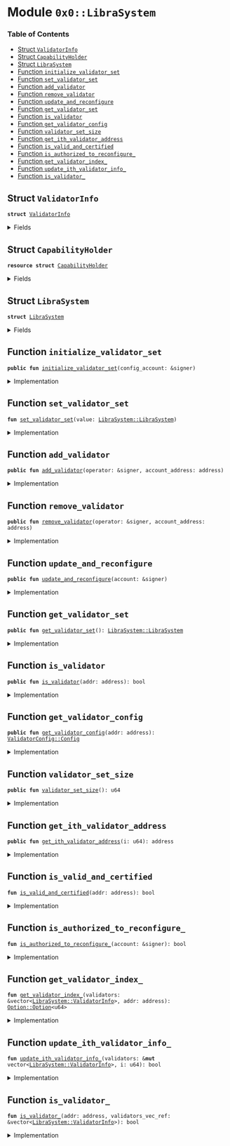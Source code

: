 
<a name="0x0_LibraSystem"></a>

# Module `0x0::LibraSystem`

### Table of Contents

-  [Struct `ValidatorInfo`](#0x0_LibraSystem_ValidatorInfo)
-  [Struct `CapabilityHolder`](#0x0_LibraSystem_CapabilityHolder)
-  [Struct `LibraSystem`](#0x0_LibraSystem_LibraSystem)
-  [Function `initialize_validator_set`](#0x0_LibraSystem_initialize_validator_set)
-  [Function `set_validator_set`](#0x0_LibraSystem_set_validator_set)
-  [Function `add_validator`](#0x0_LibraSystem_add_validator)
-  [Function `remove_validator`](#0x0_LibraSystem_remove_validator)
-  [Function `update_and_reconfigure`](#0x0_LibraSystem_update_and_reconfigure)
-  [Function `get_validator_set`](#0x0_LibraSystem_get_validator_set)
-  [Function `is_validator`](#0x0_LibraSystem_is_validator)
-  [Function `get_validator_config`](#0x0_LibraSystem_get_validator_config)
-  [Function `validator_set_size`](#0x0_LibraSystem_validator_set_size)
-  [Function `get_ith_validator_address`](#0x0_LibraSystem_get_ith_validator_address)
-  [Function `is_valid_and_certified`](#0x0_LibraSystem_is_valid_and_certified)
-  [Function `is_authorized_to_reconfigure_`](#0x0_LibraSystem_is_authorized_to_reconfigure_)
-  [Function `get_validator_index_`](#0x0_LibraSystem_get_validator_index_)
-  [Function `update_ith_validator_info_`](#0x0_LibraSystem_update_ith_validator_info_)
-  [Function `is_validator_`](#0x0_LibraSystem_is_validator_)



<a name="0x0_LibraSystem_ValidatorInfo"></a>

## Struct `ValidatorInfo`



<pre><code><b>struct</b> <a href="#0x0_LibraSystem_ValidatorInfo">ValidatorInfo</a>
</code></pre>



<details>
<summary>Fields</summary>


<dl>
<dt>

<code>addr: address</code>
</dt>
<dd>

</dd>
<dt>

<code>consensus_voting_power: u64</code>
</dt>
<dd>

</dd>
<dt>

<code>config: <a href="ValidatorConfig.md#0x0_ValidatorConfig_Config">ValidatorConfig::Config</a></code>
</dt>
<dd>

</dd>
</dl>


</details>

<a name="0x0_LibraSystem_CapabilityHolder"></a>

## Struct `CapabilityHolder`



<pre><code><b>resource</b> <b>struct</b> <a href="#0x0_LibraSystem_CapabilityHolder">CapabilityHolder</a>
</code></pre>



<details>
<summary>Fields</summary>


<dl>
<dt>

<code>cap: <a href="LibraConfig.md#0x0_LibraConfig_ModifyConfigCapability">LibraConfig::ModifyConfigCapability</a>&lt;<a href="#0x0_LibraSystem_LibraSystem">LibraSystem::LibraSystem</a>&gt;</code>
</dt>
<dd>

</dd>
</dl>


</details>

<a name="0x0_LibraSystem_LibraSystem"></a>

## Struct `LibraSystem`



<pre><code><b>struct</b> <a href="#0x0_LibraSystem">LibraSystem</a>
</code></pre>



<details>
<summary>Fields</summary>


<dl>
<dt>

<code>scheme: u8</code>
</dt>
<dd>

</dd>
<dt>

<code>validators: vector&lt;<a href="#0x0_LibraSystem_ValidatorInfo">LibraSystem::ValidatorInfo</a>&gt;</code>
</dt>
<dd>

</dd>
</dl>


</details>

<a name="0x0_LibraSystem_initialize_validator_set"></a>

## Function `initialize_validator_set`



<pre><code><b>public</b> <b>fun</b> <a href="#0x0_LibraSystem_initialize_validator_set">initialize_validator_set</a>(config_account: &signer)
</code></pre>



<details>
<summary>Implementation</summary>


<pre><code><b>public</b> <b>fun</b> <a href="#0x0_LibraSystem_initialize_validator_set">initialize_validator_set</a>(config_account: &signer) {
    Transaction::assert(
        <a href="Signer.md#0x0_Signer_address_of">Signer::address_of</a>(config_account) == <a href="LibraConfig.md#0x0_LibraConfig_default_config_address">LibraConfig::default_config_address</a>(),
        1
    );

    <b>let</b> cap = <a href="LibraConfig.md#0x0_LibraConfig_publish_new_config_with_capability">LibraConfig::publish_new_config_with_capability</a>&lt;<a href="#0x0_LibraSystem">LibraSystem</a>&gt;(
        config_account,
        <a href="#0x0_LibraSystem">LibraSystem</a> {
            scheme: 0,
            validators: <a href="Vector.md#0x0_Vector_empty">Vector::empty</a>(),
        },
    );
    move_to(config_account, <a href="#0x0_LibraSystem_CapabilityHolder">CapabilityHolder</a> { cap })
}
</code></pre>



</details>

<a name="0x0_LibraSystem_set_validator_set"></a>

## Function `set_validator_set`



<pre><code><b>fun</b> <a href="#0x0_LibraSystem_set_validator_set">set_validator_set</a>(value: <a href="#0x0_LibraSystem_LibraSystem">LibraSystem::LibraSystem</a>)
</code></pre>



<details>
<summary>Implementation</summary>


<pre><code><b>fun</b> <a href="#0x0_LibraSystem_set_validator_set">set_validator_set</a>(value: <a href="#0x0_LibraSystem">LibraSystem</a>) <b>acquires</b> <a href="#0x0_LibraSystem_CapabilityHolder">CapabilityHolder</a> {
    <a href="LibraConfig.md#0x0_LibraConfig_set_with_capability">LibraConfig::set_with_capability</a>&lt;<a href="#0x0_LibraSystem">LibraSystem</a>&gt;(&borrow_global&lt;<a href="#0x0_LibraSystem_CapabilityHolder">CapabilityHolder</a>&gt;(<a href="LibraConfig.md#0x0_LibraConfig_default_config_address">LibraConfig::default_config_address</a>()).cap, value)
}
</code></pre>



</details>

<a name="0x0_LibraSystem_add_validator"></a>

## Function `add_validator`



<pre><code><b>public</b> <b>fun</b> <a href="#0x0_LibraSystem_add_validator">add_validator</a>(operator: &signer, account_address: address)
</code></pre>



<details>
<summary>Implementation</summary>


<pre><code><b>public</b> <b>fun</b> <a href="#0x0_LibraSystem_add_validator">add_validator</a>(
    operator: &signer,
    account_address: address
) <b>acquires</b> <a href="#0x0_LibraSystem_CapabilityHolder">CapabilityHolder</a> {
    // Validator's operator can add its certified validator <b>to</b> the validator set
    Transaction::assert(
        <a href="Signer.md#0x0_Signer_address_of">Signer::address_of</a>(operator) == <a href="ValidatorConfig.md#0x0_ValidatorConfig_get_operator">ValidatorConfig::get_operator</a>(account_address),
        22
    );

    // A prospective validator must have a validator config <b>resource</b>
    Transaction::assert(<a href="#0x0_LibraSystem_is_valid_and_certified">is_valid_and_certified</a>(account_address), 33);

    <b>let</b> validator_set = <a href="#0x0_LibraSystem_get_validator_set">get_validator_set</a>();
    // Ensure that this address is not already a validator
    Transaction::assert(!<a href="#0x0_LibraSystem_is_validator_">is_validator_</a>(account_address, &validator_set.validators), 18);
    // Since <a href="ValidatorConfig.md#0x0_ValidatorConfig_is_valid">ValidatorConfig::is_valid</a>(account_address) == <b>true</b>,
    // it is guaranteed that the config is non-empty
    <b>let</b> config = <a href="ValidatorConfig.md#0x0_ValidatorConfig_get_config">ValidatorConfig::get_config</a>(account_address);
    <a href="Vector.md#0x0_Vector_push_back">Vector::push_back</a>(&<b>mut</b> validator_set.validators, <a href="#0x0_LibraSystem_ValidatorInfo">ValidatorInfo</a> {
        addr: account_address,
        config, // <b>copy</b> the config over <b>to</b> ValidatorSet
        consensus_voting_power: 1,
    });

    <a href="#0x0_LibraSystem_set_validator_set">set_validator_set</a>(validator_set);
}
</code></pre>



</details>

<a name="0x0_LibraSystem_remove_validator"></a>

## Function `remove_validator`



<pre><code><b>public</b> <b>fun</b> <a href="#0x0_LibraSystem_remove_validator">remove_validator</a>(operator: &signer, account_address: address)
</code></pre>



<details>
<summary>Implementation</summary>


<pre><code><b>public</b> <b>fun</b> <a href="#0x0_LibraSystem_remove_validator">remove_validator</a>(
    operator: &signer,
    account_address: address
) <b>acquires</b> <a href="#0x0_LibraSystem_CapabilityHolder">CapabilityHolder</a> {
    // Validator's operator can remove its certified validator from the validator set
    Transaction::assert(<a href="Signer.md#0x0_Signer_address_of">Signer::address_of</a>(operator) ==
                        <a href="ValidatorConfig.md#0x0_ValidatorConfig_get_operator">ValidatorConfig::get_operator</a>(account_address), 22);

    <b>let</b> validator_set = <a href="#0x0_LibraSystem_get_validator_set">get_validator_set</a>();
    // Ensure that this address is an active validator
    <b>let</b> to_remove_index_vec = <a href="#0x0_LibraSystem_get_validator_index_">get_validator_index_</a>(&validator_set.validators, account_address);
    Transaction::assert(<a href="Option.md#0x0_Option_is_some">Option::is_some</a>(&to_remove_index_vec), 21);
    <b>let</b> to_remove_index = *<a href="Option.md#0x0_Option_borrow">Option::borrow</a>(&to_remove_index_vec);
    // Remove corresponding <a href="#0x0_LibraSystem_ValidatorInfo">ValidatorInfo</a> from the validator set
    _  = <a href="Vector.md#0x0_Vector_swap_remove">Vector::swap_remove</a>(&<b>mut</b> validator_set.validators, to_remove_index);

    <a href="#0x0_LibraSystem_set_validator_set">set_validator_set</a>(validator_set);
}
</code></pre>



</details>

<a name="0x0_LibraSystem_update_and_reconfigure"></a>

## Function `update_and_reconfigure`



<pre><code><b>public</b> <b>fun</b> <a href="#0x0_LibraSystem_update_and_reconfigure">update_and_reconfigure</a>(account: &signer)
</code></pre>



<details>
<summary>Implementation</summary>


<pre><code><b>public</b> <b>fun</b> <a href="#0x0_LibraSystem_update_and_reconfigure">update_and_reconfigure</a>(account: &signer) <b>acquires</b> <a href="#0x0_LibraSystem_CapabilityHolder">CapabilityHolder</a> {
    Transaction::assert(<a href="#0x0_LibraSystem_is_authorized_to_reconfigure_">is_authorized_to_reconfigure_</a>(account), 22);

    <b>let</b> validator_set = <a href="#0x0_LibraSystem_get_validator_set">get_validator_set</a>();
    <b>let</b> validators = &<b>mut</b> validator_set.validators;

    <b>let</b> size = <a href="Vector.md#0x0_Vector_length">Vector::length</a>(validators);
    <b>if</b> (size == 0) {
        <b>return</b>
    };

    <b>let</b> i = size;
    <b>let</b> configs_changed = <b>false</b>;
    <b>while</b> (i &gt; 0) {
        i = i - 1;
        // <b>if</b> the validator is invalid, remove it from the set
        <b>let</b> validator_address = <a href="Vector.md#0x0_Vector_borrow">Vector::borrow</a>(validators, i).addr;
        <b>if</b> (<a href="#0x0_LibraSystem_is_valid_and_certified">is_valid_and_certified</a>(validator_address)) {
            <b>let</b> validator_info_update = <a href="#0x0_LibraSystem_update_ith_validator_info_">update_ith_validator_info_</a>(validators, i);
            configs_changed = configs_changed || validator_info_update;
        } <b>else</b> {
            _  = <a href="Vector.md#0x0_Vector_swap_remove">Vector::swap_remove</a>(validators, i);
            configs_changed = <b>true</b>;
        }
    };
    <b>if</b> (configs_changed) {
        <a href="#0x0_LibraSystem_set_validator_set">set_validator_set</a>(validator_set);
    };
}
</code></pre>



</details>

<a name="0x0_LibraSystem_get_validator_set"></a>

## Function `get_validator_set`



<pre><code><b>public</b> <b>fun</b> <a href="#0x0_LibraSystem_get_validator_set">get_validator_set</a>(): <a href="#0x0_LibraSystem_LibraSystem">LibraSystem::LibraSystem</a>
</code></pre>



<details>
<summary>Implementation</summary>


<pre><code><b>public</b> <b>fun</b> <a href="#0x0_LibraSystem_get_validator_set">get_validator_set</a>(): <a href="#0x0_LibraSystem">LibraSystem</a> {
    <a href="LibraConfig.md#0x0_LibraConfig_get">LibraConfig::get</a>&lt;<a href="#0x0_LibraSystem">LibraSystem</a>&gt;()
}
</code></pre>



</details>

<a name="0x0_LibraSystem_is_validator"></a>

## Function `is_validator`



<pre><code><b>public</b> <b>fun</b> <a href="#0x0_LibraSystem_is_validator">is_validator</a>(addr: address): bool
</code></pre>



<details>
<summary>Implementation</summary>


<pre><code><b>public</b> <b>fun</b> <a href="#0x0_LibraSystem_is_validator">is_validator</a>(addr: address): bool {
    <a href="#0x0_LibraSystem_is_validator_">is_validator_</a>(addr, &<a href="#0x0_LibraSystem_get_validator_set">get_validator_set</a>().validators)
}
</code></pre>



</details>

<a name="0x0_LibraSystem_get_validator_config"></a>

## Function `get_validator_config`



<pre><code><b>public</b> <b>fun</b> <a href="#0x0_LibraSystem_get_validator_config">get_validator_config</a>(addr: address): <a href="ValidatorConfig.md#0x0_ValidatorConfig_Config">ValidatorConfig::Config</a>
</code></pre>



<details>
<summary>Implementation</summary>


<pre><code><b>public</b> <b>fun</b> <a href="#0x0_LibraSystem_get_validator_config">get_validator_config</a>(addr: address): <a href="ValidatorConfig.md#0x0_ValidatorConfig_Config">ValidatorConfig::Config</a> {
    <b>let</b> validator_set = <a href="#0x0_LibraSystem_get_validator_set">get_validator_set</a>();
    <b>let</b> validator_index_vec = <a href="#0x0_LibraSystem_get_validator_index_">get_validator_index_</a>(&validator_set.validators, addr);
    Transaction::assert(<a href="Option.md#0x0_Option_is_some">Option::is_some</a>(&validator_index_vec), 33);
    *&(<a href="Vector.md#0x0_Vector_borrow">Vector::borrow</a>(&validator_set.validators, *<a href="Option.md#0x0_Option_borrow">Option::borrow</a>(&validator_index_vec))).config
}
</code></pre>



</details>

<a name="0x0_LibraSystem_validator_set_size"></a>

## Function `validator_set_size`



<pre><code><b>public</b> <b>fun</b> <a href="#0x0_LibraSystem_validator_set_size">validator_set_size</a>(): u64
</code></pre>



<details>
<summary>Implementation</summary>


<pre><code><b>public</b> <b>fun</b> <a href="#0x0_LibraSystem_validator_set_size">validator_set_size</a>(): u64 {
    <a href="Vector.md#0x0_Vector_length">Vector::length</a>(&<a href="#0x0_LibraSystem_get_validator_set">get_validator_set</a>().validators)
}
</code></pre>



</details>

<a name="0x0_LibraSystem_get_ith_validator_address"></a>

## Function `get_ith_validator_address`



<pre><code><b>public</b> <b>fun</b> <a href="#0x0_LibraSystem_get_ith_validator_address">get_ith_validator_address</a>(i: u64): address
</code></pre>



<details>
<summary>Implementation</summary>


<pre><code><b>public</b> <b>fun</b> <a href="#0x0_LibraSystem_get_ith_validator_address">get_ith_validator_address</a>(i: u64): address {
    <a href="Vector.md#0x0_Vector_borrow">Vector::borrow</a>(&<a href="#0x0_LibraSystem_get_validator_set">get_validator_set</a>().validators, i).addr
}
</code></pre>



</details>

<a name="0x0_LibraSystem_is_valid_and_certified"></a>

## Function `is_valid_and_certified`



<pre><code><b>fun</b> <a href="#0x0_LibraSystem_is_valid_and_certified">is_valid_and_certified</a>(addr: address): bool
</code></pre>



<details>
<summary>Implementation</summary>


<pre><code><b>fun</b> <a href="#0x0_LibraSystem_is_valid_and_certified">is_valid_and_certified</a>(addr: address): bool {
    <a href="ValidatorConfig.md#0x0_ValidatorConfig_is_valid">ValidatorConfig::is_valid</a>(addr) &&
        <a href="ValidatorConfig.md#0x0_ValidatorConfig_is_certified">ValidatorConfig::is_certified</a>(addr)
        // TODO(valerini): only allow certified operators, i.e. uncomment the line
        // && LibraAccount::is_certified&lt;LibraAccount::ValidatorOperatorRole&gt;(<a href="ValidatorConfig.md#0x0_ValidatorConfig_get_operator">ValidatorConfig::get_operator</a>(addr))
}
</code></pre>



</details>

<a name="0x0_LibraSystem_is_authorized_to_reconfigure_"></a>

## Function `is_authorized_to_reconfigure_`



<pre><code><b>fun</b> <a href="#0x0_LibraSystem_is_authorized_to_reconfigure_">is_authorized_to_reconfigure_</a>(account: &signer): bool
</code></pre>



<details>
<summary>Implementation</summary>


<pre><code><b>fun</b> <a href="#0x0_LibraSystem_is_authorized_to_reconfigure_">is_authorized_to_reconfigure_</a>(account: &signer): bool {
    <b>let</b> sender = <a href="Signer.md#0x0_Signer_address_of">Signer::address_of</a>(account);
    // succeed fast
    <b>if</b> (sender == 0xA550C18 || sender == 0x0) {
        <b>return</b> <b>true</b>
    };
    <b>let</b> validators = &<a href="#0x0_LibraSystem_get_validator_set">get_validator_set</a>().validators;
    // scan the validators <b>to</b> find a match
    <b>let</b> size = <a href="Vector.md#0x0_Vector_length">Vector::length</a>(validators);
    // always <b>true</b>: size &gt; 3 (see remove_validator code)

    <b>let</b> i = 0;
    <b>while</b> (i &lt; size) {
        <b>if</b> (<a href="Vector.md#0x0_Vector_borrow">Vector::borrow</a>(validators, i).addr == sender) {
            <b>return</b> <b>true</b>
        };
        <b>if</b> (<a href="ValidatorConfig.md#0x0_ValidatorConfig_get_operator">ValidatorConfig::get_operator</a>(<a href="Vector.md#0x0_Vector_borrow">Vector::borrow</a>(validators, i).addr) == sender) {
            <b>return</b> <b>true</b>
        };
        i = i + 1;
    };
    <b>return</b> <b>false</b>
}
</code></pre>



</details>

<a name="0x0_LibraSystem_get_validator_index_"></a>

## Function `get_validator_index_`



<pre><code><b>fun</b> <a href="#0x0_LibraSystem_get_validator_index_">get_validator_index_</a>(validators: &vector&lt;<a href="#0x0_LibraSystem_ValidatorInfo">LibraSystem::ValidatorInfo</a>&gt;, addr: address): <a href="Option.md#0x0_Option_Option">Option::Option</a>&lt;u64&gt;
</code></pre>



<details>
<summary>Implementation</summary>


<pre><code><b>fun</b> <a href="#0x0_LibraSystem_get_validator_index_">get_validator_index_</a>(validators: &vector&lt;<a href="#0x0_LibraSystem_ValidatorInfo">ValidatorInfo</a>&gt;, addr: address): <a href="Option.md#0x0_Option">Option</a>&lt;u64&gt; {
    <b>let</b> size = <a href="Vector.md#0x0_Vector_length">Vector::length</a>(validators);
    <b>if</b> (size == 0) {
        <b>return</b> <a href="Option.md#0x0_Option_none">Option::none</a>()
    };

    <b>let</b> i = 0;
    <b>while</b> (i &lt; size) {
        <b>let</b> validator_info_ref = <a href="Vector.md#0x0_Vector_borrow">Vector::borrow</a>(validators, i);
        <b>if</b> (validator_info_ref.addr == addr) {
            <b>return</b> <a href="Option.md#0x0_Option_some">Option::some</a>(i)
        };
        i = i + 1;
    };

    <b>return</b> <a href="Option.md#0x0_Option_none">Option::none</a>()
}
</code></pre>



</details>

<a name="0x0_LibraSystem_update_ith_validator_info_"></a>

## Function `update_ith_validator_info_`



<pre><code><b>fun</b> <a href="#0x0_LibraSystem_update_ith_validator_info_">update_ith_validator_info_</a>(validators: &<b>mut</b> vector&lt;<a href="#0x0_LibraSystem_ValidatorInfo">LibraSystem::ValidatorInfo</a>&gt;, i: u64): bool
</code></pre>



<details>
<summary>Implementation</summary>


<pre><code><b>fun</b> <a href="#0x0_LibraSystem_update_ith_validator_info_">update_ith_validator_info_</a>(validators: &<b>mut</b> vector&lt;<a href="#0x0_LibraSystem_ValidatorInfo">ValidatorInfo</a>&gt;, i: u64): bool {
    <b>let</b> size = <a href="Vector.md#0x0_Vector_length">Vector::length</a>(validators);
    <b>if</b> (i &gt;= size) {
        <b>return</b> <b>false</b>
    };
    <b>let</b> validator_info = <a href="Vector.md#0x0_Vector_borrow_mut">Vector::borrow_mut</a>(validators, i);
    <b>let</b> new_validator_config = <a href="ValidatorConfig.md#0x0_ValidatorConfig_get_config">ValidatorConfig::get_config</a>(validator_info.addr);
    // check <b>if</b> information is the same
    <b>let</b> config_ref = &<b>mut</b> validator_info.config;

    <b>if</b> (config_ref == &new_validator_config) {
        <b>return</b> <b>false</b>
    };
    *config_ref = new_validator_config;

    <b>true</b>
}
</code></pre>



</details>

<a name="0x0_LibraSystem_is_validator_"></a>

## Function `is_validator_`



<pre><code><b>fun</b> <a href="#0x0_LibraSystem_is_validator_">is_validator_</a>(addr: address, validators_vec_ref: &vector&lt;<a href="#0x0_LibraSystem_ValidatorInfo">LibraSystem::ValidatorInfo</a>&gt;): bool
</code></pre>



<details>
<summary>Implementation</summary>


<pre><code><b>fun</b> <a href="#0x0_LibraSystem_is_validator_">is_validator_</a>(addr: address, validators_vec_ref: &vector&lt;<a href="#0x0_LibraSystem_ValidatorInfo">ValidatorInfo</a>&gt;): bool {
    <a href="Option.md#0x0_Option_is_some">Option::is_some</a>(&<a href="#0x0_LibraSystem_get_validator_index_">get_validator_index_</a>(validators_vec_ref, addr))
}
</code></pre>



</details>
